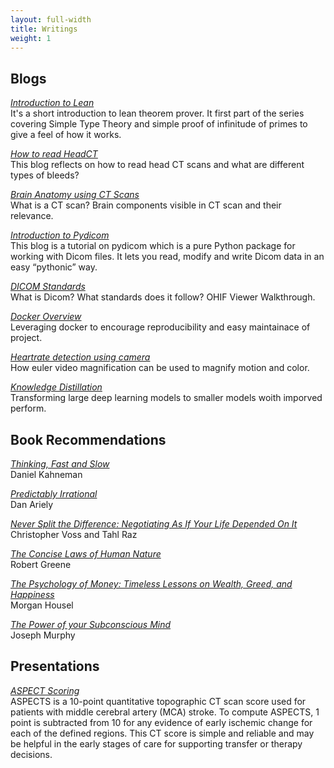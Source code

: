 ```yaml
---
layout: full-width
title: Writings
weight: 1
---
```


## Blogs

[*Introduction to Lean*](articles/21/intro-to-lean)<br/>It's a short introduction to lean theorem prover. It first part of the series covering Simple Type Theory and simple proof of infinitude of primes to give a feel of how it works.

[*How to read HeadCT*](articles/21/how-to-read-head-ct)<br/>This blog reflects on how to read head CT scans and what are different types of bleeds?

[*Brain Anatomy using CT Scans*](articles/21/ct-brain-anatomy)<br/> What is a CT scan? Brain components visible in CT scan and their relevance.

[*Introduction to Pydicom*](articles/20/pydicom-tutorial)<br/>This blog is a tutorial on pydicom which is a pure Python package for working with Dicom files. It lets you read, modify and write Dicom data in an easy “pythonic” way.

[*DICOM Standards*](articles/20/dicom-intro)<br/>What is Dicom? What standards does it follow? OHIF Viewer Walkthrough.

[*Docker Overview*](articles/20/docker)<br/>Leveraging docker to encourage reproducibility and easy maintainace of project.

[*Heartrate detection using camera*](articles/19/heartrate-detection)<br/>How euler video magnification can be used to magnify motion and color.

[*Knowledge Distillation*](articles/18/knowledge-distillation)<br/>Transforming large deep learning models to smaller models woith imporved perform.


## Book Recommendations

[*Thinking, Fast and Slow*](articles/21/thinking-fast-and-slow)<br />Daniel Kahneman

[*Predictably Irrational*]()<br />Dan Ariely

[*Never Split the Difference: Negotiating As If Your Life Depended On It*](articles/21/never-split-the-difference)<br />Christopher Voss and Tahl Raz

[*The Concise Laws of Human Nature*]()<br />Robert Greene

[*The Psychology of Money: Timeless Lessons on Wealth, Greed, and Happiness*]()<br />Morgan Housel 

[*The Power of your Subconscious Mind*]()<br />Joseph Murphy


## Presentations

[*ASPECT Scoring*](assets/pdf/ASPECTS.pdf)<br /> ASPECTS is a 10-point quantitative topographic CT scan score used for patients with middle cerebral artery (MCA) stroke.  To compute ASPECTS, 1 point is subtracted from 10 for any evidence of early ischemic change for each of the defined regions. This CT score is simple and reliable and may be helpful in the early stages of care for supporting transfer or therapy decisions.

<!-- ## Software
[*Is the Weather Weird?*](https://www.istheweatherweird.com)<br/>Jonah-Bloch Johnson and I made a website to help answer that question. Bea Malsky made a [twitter bot](https://twitter.com/itww_chicago).

[*Higher Ground*](https://github.com/potash/higher-ground)<br/>This work-in-progress uses OpenStreetMap data to analyze and visualize urban greenspace. I used it to write the above [article](articles/17/chicago-parks) about Chicago greenspace.

[*drain*](https://github.com/potash/drain)<br/>This is a simple and powerful Python framework for reproducible and parallel data science workflows.

[*collate*](https://github.com/dssg/collate)<br/>This is a Python library for generating spatiotemporal aggregation SQL queries, primarily for building features for machine learning and other models.

[*acs2pgsql*](https://github.com/dssg/acs2pgsql)<br/>This is a [drake](https://github.com/factual/drake) workflow for bulk importing the American Community Survey (ACS) data and TIGER shapefiles from the U.S. Census FTP into a PostgreSQL database.

[*dmr2pgsql*](https://github.com/dssg/il-dmr)<br/>This script downloads and imports discharge monitoring reports from the Illinois EPA website for the University of Chicago's [Environmental Law Clinic](http://www.law.uchicago.edu/clinics/environmental).

[*Visible Hand*](https://github.com/potash/visiblehand-core)<br/>This software for calculating the carbon footprint of flights and utilities by parsing e-mail receipts and integrating various aircraft and energy emissions databases.

[*Cook Scheduler*](https://github.com/potash/cook_scheduler)<br/>This python script uses linear programming to optimize the selection of a cook schedule given each cook's preferences.

## Teaching

[*Multilevel Regression Modeling for Public Policy*](assets/pdf/syllabus/multilevel.pdf) (PPHA 41420)<br/>
Regression from the Bayesian perspective and an introduction to multilevel modeling through examples in public health and political science.

[*Introduction to Program Evaluation*](assets/pdf/syllabus/program_eval.pdf) (PBPL 26433)<br/>
Introduction to regression and its application to observational and quasi-experimental causal inference for policy evaluation.

[*Introduction to Programming for Public Policy*](https://harris-ippp.github.io/) (PPHA 30550)<br/>
Introduction to data analysis in python with pandas along with bits of web APIs, databases, and GIS. -->
